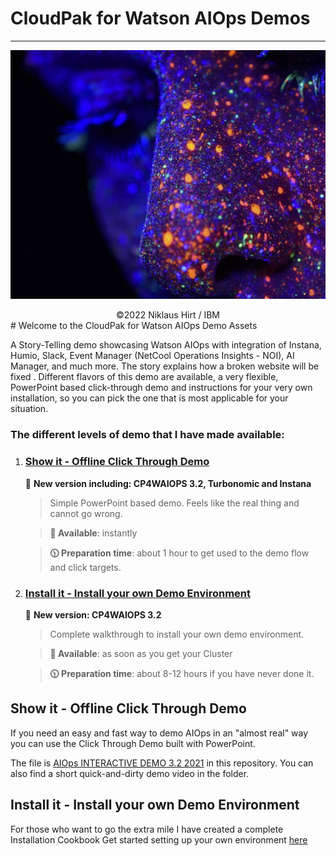 # CloudPak for Watson AIOps Demos
---------------------------------------------------------------------------------------------------------------
![K8s CNI](./doc/pics/front.png)
<center> ©2022 Niklaus Hirt / IBM </center>
# Welcome to the CloudPak for Watson AIOps Demo Assets

A Story-Telling demo showcasing Watson AIOps with integration of Instana, Humio, Slack, Event Manager (NetCool Operations Insights - NOI), AI Manager, and much more. The story explains how a broken website will be fixed .
Different flavors of this demo are available, a very flexible, PowerPoint based click-through demo and instructions for your very own installation, so you can pick the one that is most applicable for your situation.

### The different levels of demo that I have made available:
1. ### [Show it - Offline Click Through Demo](#show-it---offline-click-through-demo-1)
	🚨 **New version including: CP4WAIOPS 3.2, Turbonomic and Instana**
	> 	Simple PowerPoint based demo. Feels like the real thing and cannot go wrong.
	
	> 	**🚀 Available**:        instantly
	
	> 	**🕦 Preparation time**: about 1 hour to get used to the demo flow and click targets.
	
1. ### [Install it - Install your own Demo Environment](#install-it---install-your-own-demo-environment-1)
	🚨 **New version: CP4WAIOPS 3.2**
	> 	Complete walkthrough to install your own demo environment.
	
	> 	**🚀 Available**: as soon as you get your Cluster
	
	> 	**🕦 Preparation time**: about 8-12 hours if you have never done it.
## Show it - Offline Click Through Demo
If you need an easy and fast way to demo AIOps in an "almost real" way you can use the Click Through Demo built with PowerPoint.


The file is [AIOps INTERACTIVE DEMO 3.2 2021](https://ibm.box.com/s/915h3vnctzlz7ri7bw8qia6b9kc7kogm) in this repository.
You can also find a short quick-and-dirty demo video in the folder.



## Install it - Install your own Demo Environment
For those who want to go the extra mile I have created a complete Installation Cookbook
Get started setting up your own environment [here](./README_INSTALL.md)